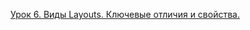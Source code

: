 [Урок 6. Виды Layouts. Ключевые отличия и свойства.](https://startandroid.ru/ru/uroki/vse-uroki-spiskom/15-urok-6-vidy-layouts-kljuchevye-otlichija-i-svojstva.html)